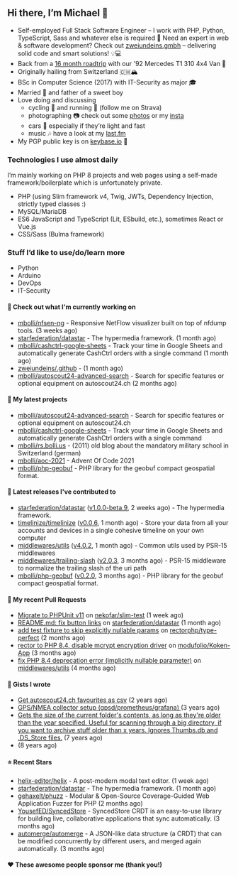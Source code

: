 ## Hi there, I’m Michael 👋

- Self-employed Full Stack Software Engineer – I work with PHP, Python, TypeScript, Sass and whatever else is required
  🚀 Need an expert in web & software development? Check out [zweiundeins.gmbh](https://zweiundeins.gmbh) – delivering solid code and smart solutions! 💡💻
- Back from a [16 month roadtrip](https://unterwegs.2und1.ch) with our '92 Mercedes T1 310 4x4 Van 🚒
- Originally hailing from Switzerland 🇨🇭🏔
- BSc in Computer Science (2017) with IT-Security as major 🎓
- Married 💍 and father of a sweet boy
- Love doing and discussing
  - cycling 🚴 and running 🏃 (follow me on Strava)
  - photographing 📷 check out some [photos](https://bolli.us) or my [insta](https://instagram.com/michaelbolli)
  - cars 🚗 especially if they’re light and fast
  - music 🎶 have a look at my [last.fm](https://last.fm/user/bolley)
- My PGP public key is on [keybase.io](https://keybase.io/mbolli) 🔑

### Technologies I use almost daily
I’m mainly working on PHP 8 projects and web pages using a self-made framework/boilerplate which is unfortunately private.
- PHP (using Slim framework v4, Twig, JWTs, Dependency Injection, strictly typed classes :)
- MySQL/MariaDB
- ES6 JavaScript and TypeScript (Lit, ESbuild, etc.), sometimes React or Vue.js
- CSS/Sass (Bulma framework)

### Stuff I’d like to use/do/learn more
- Python
- Arduino
- DevOps
- IT-Security

#### 👷 Check out what I'm currently working on

- [mbolli/nfsen-ng](https://github.com/mbolli/nfsen-ng) - Responsive NetFlow visualizer built on top of nfdump tools. (3 weeks ago)
- [starfederation/datastar](https://github.com/starfederation/datastar) - The hypermedia framework. (1 month ago)
- [mbolli/cashctrl-google-sheets](https://github.com/mbolli/cashctrl-google-sheets) - Track your time in Google Sheets and automatically generate CashCtrl orders with a single command (1 month ago)
- [zweiundeins/.github](https://github.com/zweiundeins/.github) -  (1 month ago)
- [mbolli/autoscout24-advanced-search](https://github.com/mbolli/autoscout24-advanced-search) - Search for specific features or optional equipment on autoscout24.ch (2 months ago)

#### 🌱 My latest projects

- [mbolli/autoscout24-advanced-search](https://github.com/mbolli/autoscout24-advanced-search) - Search for specific features or optional equipment on autoscout24.ch
- [mbolli/cashctrl-google-sheets](https://github.com/mbolli/cashctrl-google-sheets) - Track your time in Google Sheets and automatically generate CashCtrl orders with a single command
- [mbolli/rs.bolli.us](https://github.com/mbolli/rs.bolli.us) - (2011) old blog about the mandatory military school in Switzerland (german)
- [mbolli/aoc-2021](https://github.com/mbolli/aoc-2021) - Advent Of Code 2021
- [mbolli/php-geobuf](https://github.com/mbolli/php-geobuf) - PHP library for the geobuf compact geospatial format.

#### 🔭 Latest releases I've contributed to

- [starfederation/datastar](https://github.com/starfederation/datastar) ([v1.0.0-beta.9](https://github.com/starfederation/datastar/releases/tag/v1.0.0-beta.9), 2 weeks ago) - The hypermedia framework.
- [timelinize/timelinize](https://github.com/timelinize/timelinize) ([v0.0.6](https://github.com/timelinize/timelinize/releases/tag/v0.0.6), 1 month ago) - Store your data from all your accounts and devices in a single cohesive timeline on your own computer
- [middlewares/utils](https://github.com/middlewares/utils) ([v4.0.2](https://github.com/middlewares/utils/releases/tag/v4.0.2), 1 month ago) - Common utils used by PSR-15 middlewares
- [middlewares/trailing-slash](https://github.com/middlewares/trailing-slash) ([v2.0.3](https://github.com/middlewares/trailing-slash/releases/tag/v2.0.3), 3 months ago) - PSR-15 middleware to normalize the trailing slash of the uri path
- [mbolli/php-geobuf](https://github.com/mbolli/php-geobuf) ([v0.2.0](https://github.com/mbolli/php-geobuf/releases/tag/v0.2.0), 3 months ago) - PHP library for the geobuf compact geospatial format.

#### 🔨 My recent Pull Requests

- [Migrate to PHPUnit v11](https://github.com/nekofar/slim-test/pull/172) on [nekofar/slim-test](https://github.com/nekofar/slim-test) (1 week ago)
- [README.md: fix button links](https://github.com/starfederation/datastar/pull/652) on [starfederation/datastar](https://github.com/starfederation/datastar) (1 month ago)
- [add test fixture to skip explicitly nullable params](https://github.com/rectorphp/type-perfect/pull/56) on [rectorphp/type-perfect](https://github.com/rectorphp/type-perfect) (2 months ago)
- [rector to PHP 8.4, disable mcrypt encryption driver](https://github.com/modufolio/Koken-App/pull/28) on [modufolio/Koken-App](https://github.com/modufolio/Koken-App) (3 months ago)
- [fix PHP 8.4 deprecation error (implicitly nullable parameter)](https://github.com/middlewares/utils/pull/29) on [middlewares/utils](https://github.com/middlewares/utils) (4 months ago)

#### 📓 Gists I wrote

- [Get autoscout24.ch favourites as csv](https://gist.github.com/cadfa79fd026e205b8b05716068ff19c) (2 years ago)
- [GPS/NMEA collector setup (gpsd/prometheus/grafana) ](https://gist.github.com/fba44156cf668940e325f98cb62483f7) (3 years ago)
- [Gets the size of the current folder&#39;s contents, as long as they&#39;re older than the year specified. Useful for scanning through a big directory, if you want to archive stuff older than x years. Ignores Thumbs.db and .DS_Store files.](https://gist.github.com/8ba3def57706c654187379796af735a6) (7 years ago)
- [](https://gist.github.com/92d2f67475453c77eed2b3a35ec42904) (8 years ago)

#### ⭐ Recent Stars

- [helix-editor/helix](https://github.com/helix-editor/helix) - A post-modern modal text editor. (1 week ago)
- [starfederation/datastar](https://github.com/starfederation/datastar) - The hypermedia framework. (1 month ago)
- [gehaxelt/phuzz](https://github.com/gehaxelt/phuzz) - Modular &amp; Open-Source Coverage-Guided Web Application Fuzzer for PHP (2 months ago)
- [YousefED/SyncedStore](https://github.com/YousefED/SyncedStore) - SyncedStore CRDT is an easy-to-use library for building live, collaborative applications that sync automatically. (3 months ago)
- [automerge/automerge](https://github.com/automerge/automerge) - A JSON-like data structure (a CRDT) that can be modified concurrently by different users, and merged again automatically.  (3 months ago)

#### ❤️ These awesome people sponsor me (thank you!)


